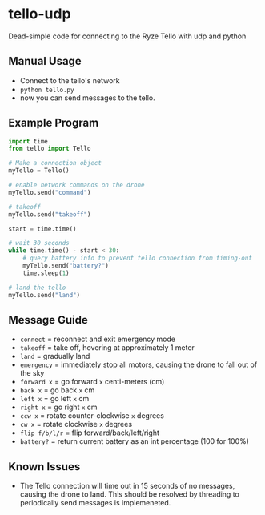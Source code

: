 # tello-udp
Dead-simple code for connecting to the Ryze Tello with udp and python

## Manual Usage
* Connect to the tello's network
* ```python tello.py ```
* now you can send messages to the tello.

## Example Program
```python
import time
from tello import Tello

# Make a connection object
myTello = Tello()

# enable network commands on the drone
myTello.send("command")

# takeoff
myTello.send("takeoff")

start = time.time()

# wait 30 seconds
while time.time() - start < 30:
    # query battery info to prevent tello connection from timing-out
    myTello.send("battery?")
    time.sleep(1)

# land the tello
myTello.send("land")

```

## Message Guide
* ```connect``` = reconnect and exit emergency mode
* ```takeoff``` = take off, hovering at approximately 1 meter
* ```land``` = gradually land
* ```emergency``` = immediately stop all motors, causing the drone to fall out of the sky
* ```forward x``` = go forward ```x``` centi-meters (cm)
* ```back x``` = go back ```x``` cm
* ```left x``` = go left ```x``` cm
* ```right x``` = go right ```x``` cm
* ```ccw x``` = rotate counter-clockwise ```x``` degrees
* ```cw x``` = rotate clockwise ```x``` degrees
* ```flip f/b/l/r``` = flip forward/back/left/right
* ```battery?``` = return current battery as an int percentage (100 for 100%)


## Known Issues
* The Tello connection will time out in 15 seconds of no messages, causing the drone to land.
This should be resolved by threading to periodically send messages is implemeneted.
